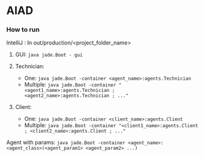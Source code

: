 # AIAD

### How to run

IntelliJ : In out/production/<project_folder_name>

1. GUI: ```java jade.Boot - gui```
2. Technician:

    - One: ```java jade.Boot -container <agent_name>:agents.Technician```
    - Multiple: ```java jade.Boot -container "<agent1_name>:agents.Technician ; <agent2_name>:agents.Technician ; ..."```
 
3. Client: 
    - One: ```java jade.Boot -container <client_name>:agents.Client```
    - Multiple: ```java jade.Boot -container "<client1_name>:agents.Client ; <client2_name>:agents.Client ; ..."```
    
    
Agent with params: ```java jade.Boot -container <agent_name>:<agent_class>(<agent_param1> <agent_param2> ...)```